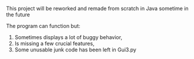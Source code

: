 This project will be reworked and remade from scratch in Java sometime in the future

The program can function but: 
1) Sometimes displays a lot of buggy behavior, 
2) Is missing a few crucial features,
3) Some unusable junk code has been left in Gui3.py 
